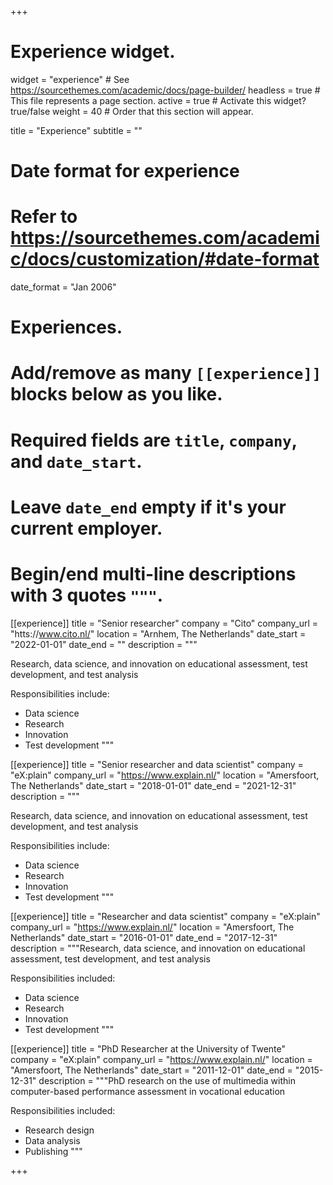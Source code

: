 +++
# Experience widget.
widget = "experience"  # See https://sourcethemes.com/academic/docs/page-builder/
headless = true  # This file represents a page section.
active = true  # Activate this widget? true/false
weight = 40  # Order that this section will appear.

title = "Experience"
subtitle = ""

# Date format for experience
#   Refer to https://sourcethemes.com/academic/docs/customization/#date-format
date_format = "Jan 2006"

# Experiences.
#   Add/remove as many `[[experience]]` blocks below as you like.
#   Required fields are `title`, `company`, and `date_start`.
#   Leave `date_end` empty if it's your current employer.
#   Begin/end multi-line descriptions with 3 quotes `"""`.
[[experience]]
  title = "Senior researcher"
  company = "Cito"
  company_url = "htts://www.cito.nl/"
  location = "Arnhem, The Netherlands"
  date_start = "2022-01-01"
  date_end = ""
  description = """

 Research, data science, and innovation on educational assessment, 
  test development, and test analysis
  
  Responsibilities include:
  
  * Data science
  * Research
  * Innovation
  * Test development
  """

[[experience]]
  title = "Senior researcher and data scientist"
  company = "eX:plain"
  company_url = "https://www.explain.nl/"
  location = "Amersfoort, The Netherlands"
  date_start = "2018-01-01"
  date_end = "2021-12-31"
  description = """
  
 Research, data science, and innovation on educational assessment, 
  test development, and test analysis
  
  Responsibilities include:
  
  * Data science
  * Research
  * Innovation
  * Test development
  """

[[experience]]
  title = "Researcher and data scientist"
  company = "eX:plain"
  company_url = "https://www.explain.nl/"
  location = "Amersfoort, The Netherlands"
  date_start = "2016-01-01"
  date_end = "2017-12-31"
  description = """Research, data science, and innovation on educational assessment, 
  test development, and test analysis
  
  Responsibilities included:
  
  * Data science
  * Research
  * Innovation
  * Test development
    """
    
[[experience]]
  title = "PhD Researcher at the University of Twente"
  company = "eX:plain"
  company_url = "https://www.explain.nl/"
  location = "Amersfoort, The Netherlands"
  date_start = "2011-12-01"
  date_end = "2015-12-31"
  description = """PhD research on the use of multimedia within computer-based performance assessment in vocational 
  education
  
  Responsibilities included:
  
  * Research design
  * Data analysis
  * Publishing
    """

+++
